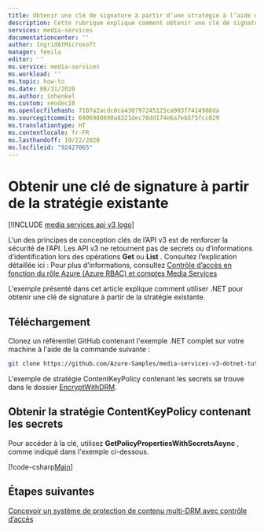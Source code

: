 ```yaml
---
title: Obtenir une clé de signature à partir d’une stratégie à l’aide du kit SDK .NET d’Azure Media Services v3
description: Cette rubrique explique comment obtenir une clé de signature à partir de la stratégie existante à l'aide du kit SDK .NET de Media Services v3.
services: media-services
documentationcenter: ''
author: IngridAtMicrosoft
manager: femila
editor: ''
ms.service: media-services
ms.workload: ''
ms.topic: how-to
ms.date: 08/31/2020
ms.author: inhenkel
ms.custom: seodec18
ms.openlocfilehash: 7107a2acdc0ca430797245125ca903f7414908da
ms.sourcegitcommit: 6906980890a8321dec78dd174e6a7eb5f5fcc029
ms.translationtype: HT
ms.contentlocale: fr-FR
ms.lasthandoff: 10/22/2020
ms.locfileid: "92427065"
---
```

# <a name="get-a-signing-key-from-the-existing-policy"></a>Obtenir une clé de signature à partir de la stratégie existante

[!INCLUDE [media services api v3 logo](./includes/v3-hr.md)]

L’un des principes de conception clés de l’API v3 est de renforcer la sécurité de l’API. Les API v3 ne retournent pas de secrets ou d’informations d’identification lors des opérations **Get** ou **List** . Consultez l’explication détaillée ici : Pour plus d’informations, consultez [Contrôle d’accès en fonction du rôle Azure (Azure RBAC) et comptes Media Services](rbac-overview.md)

L'exemple présenté dans cet article explique comment utiliser .NET pour obtenir une clé de signature à partir de la stratégie existante. 
 
## <a name="download"></a>Téléchargement 

Clonez un référentiel GitHub contenant l'exemple .NET complet sur votre machine à l'aide de la commande suivante :  

 ```bash
 git clone https://github.com/Azure-Samples/media-services-v3-dotnet-tutorials.git
 ```
 
L'exemple de stratégie ContentKeyPolicy contenant les secrets se trouve dans le dossier [EncryptWithDRM](https://github.com/Azure-Samples/media-services-v3-dotnet-tutorials/tree/master/AMSV3Tutorials/EncryptWithDRM).

## <a name="get-contentkeypolicy-with-secrets"></a>Obtenir la stratégie ContentKeyPolicy contenant les secrets 

Pour accéder à la clé, utilisez **GetPolicyPropertiesWithSecretsAsync** , comme indiqué dans l'exemple ci-dessous.

[!code-csharp[Main](../../../media-services-v3-dotnet-tutorials/AMSV3Tutorials/EncryptWithDRM/Program.cs#GetOrCreateContentKeyPolicy)]

## <a name="next-steps"></a>Étapes suivantes

[Concevoir un système de protection de contenu multi-DRM avec contrôle d’accès](design-multi-drm-system-with-access-control.md) 
